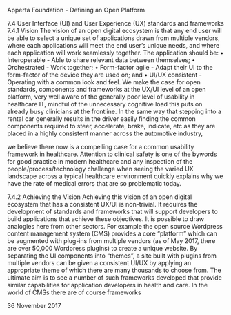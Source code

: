 Apperta Foundation - Defining an Open Platform

7.4 User Interface (UI) and User
Experience (UX) standards and
frameworks
7.4.1 Vision
The vision of an open digital ecosystem
is that any end user will be able to select
a unique set of applications drawn from
multiple vendors, where each applications
will meet the end user’s unique needs,
and where each application will work
seamlessly together. The application
should be:
•	 Interoperable - Able to share relevant
data between themselves;
•	 Orchestrated - Work together;
•	 Form-factor agile - Adapt their UI to the
form-factor of the device they are used
on; and
•	 UI/UX consistent - Operating with a
common look and feel.
We make the case for open standards,
components and frameworks at the UX/UI
level of an open platform, very well aware
of the generally poor level of usability in
healthcare IT, mindful of the unnecessary
cognitive load this puts on already busy
clinicians at the frontline.
In the same way that stepping into a rental
car generally results in the driver easily
finding the common components required
to steer, accelerate, brake, indicate, etc
as they are placed in a highly consistent
manner across the automotive industry,

we believe there now is a compelling case
for a common usability framework in
healthcare.
Attention to clinical safety is one of the
bywords for good practice in modern
healthcare and any inspection of the
people/process/technology challenge
when seeing the varied UX landscape
across a typical healthcare environment
quickly explains why we have the rate
of medical errors that are so problematic
today.

7.4.2 Achieving the Vision
Achieving this vision of an open digital
ecosystem that has a consistent UX/UI is
non-trivial. It requires the development
of standards and frameworks that will
support developers to build applications
that achieve these objectives.
It is possible to draw analogies here from
other sectors. For example the open
source Wordpress content management
system (CMS) provides a core “platform”
which can be augmented with plug-ins
from multiple vendors (as of May 2017,
there are over 50,000 Wordpress plugins)
to create a unique website. By separating
the UI components into “themes”, a site
built with plugins from multiple vendors
can be given a consistent UI/UX by
applying an appropriate theme of which
there are many thousands to choose from.
The ultimate aim is to see a number of
such frameworks developed that provide
similar capabilities for application
developers in health and care. In the world
of CMSs there are of course frameworks

36
November 2017


